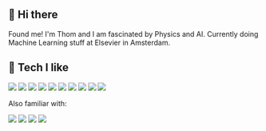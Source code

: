 ## 👋 Hi there
Found me! I'm Thom and I am fascinated by Physics and AI. Currently doing Machine Learning stuff at Elsevier in Amsterdam.

## 🚀 Tech I like
![](https://img.shields.io/badge/Python-informational?style=flat&logo=python&logoColor=white&color=002A32)
![](https://img.shields.io/badge/Swift-informational?style=flat&logo=swift&logoColor=white&color=002A32)
![](https://img.shields.io/badge/Tensorflow-informational?style=flat&logo=tensorflow&logoColor=white&color=002A32)
![](https://img.shields.io/badge/Pandas-informational?style=flat&logo=pandas&logoColor=white&color=002A32)
![](https://img.shields.io/badge/Numpy-informational?style=flat&logo=numpy&logoColor=white&color=002A32)
![](https://img.shields.io/badge/Scikit_learn-informational?style=flat&logo=scikit-learn&logoColor=white&color=002A32)
![](https://img.shields.io/badge/Jupyter-informational?style=flat&logo=jupyter&logoColor=white&color=002A32)
![](https://img.shields.io/badge/Spark-informational?style=flat&logo=apachespark&logoColor=white&color=002A32)
![](https://img.shields.io/badge/Docker-informational?style=flat&logo=docker&logoColor=white&color=002A32)
![](https://img.shields.io/badge/AWS-informational?style=flat&logo=amazon-aws&logoColor=white&color=002A32)

Also familiar with:

![](https://img.shields.io/badge/Javascript-informational?style=flat&logo=javascript&logoColor=white&color=002A32)
![](https://img.shields.io/badge/React-informational?style=flat&logo=react&logoColor=white&color=002A32)
![](https://img.shields.io/badge/Angular-informational?style=flat&logo=angular&logoColor=white&color=002A32)
![](https://img.shields.io/badge/Kubernetes-informational?style=flat&logo=kubernetes&logoColor=white&color=002A32)


<!--
**ThomPijnenburg/thompijnenburg** is a ✨ _special_ ✨ repository because its `README.md` (this file) appears on your GitHub profile.

Here are some ideas to get you started:

- 🔭 I’m currently working on ...
- 🌱 I’m currently learning ...
- 👯 I’m looking to collaborate on ...
- 🤔 I’m looking for help with ...
- 💬 Ask me about ...
- 📫 How to reach me: ...
- 😄 Pronouns: ...
- ⚡ Fun fact: ...
-->
